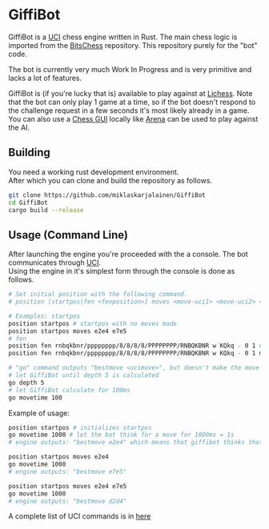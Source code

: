 # GiffiBot
GiffiBot is a [UCI](https://www.chessprogramming.org/UCI) chess engine written in Rust. The main chess logic is imported from the [BitsChess](https://github.com/miklaskarjalainen/BitsChess) repository. This repository purely for the "bot" code. 

The bot is currently very much Work In Progress and is very primitive and lacks a lot of features.

GiffiBot is (if you're lucky that is) available to play against at [Lichess](https://lichess.org/@/GiffiBot). Note that the bot can only play 1 game at a time, so if the bot doesn't respond to the challenge request in a few seconds it's most likely already in a game.
You can also use a [Chess GUI](https://www.chessprogramming.org/GUI) locally like [Arena](http://www.playwitharena.de/) can be used to play against the AI.

## Building

You need a working rust development environment.  
After which you can clone and build the repository as follows.
```bash
git clone https://github.com/miklaskarjalainen/GiffiBot
cd GiffiBot
cargo build --release
```

## Usage (Command Line)

After launching the engine you're proceeded with the a console. The bot communicates through [UCI](https://www.chessprogramming.org/UCI).  
Using the engine in it's simplest form through the console is done as follows.
```bash
# Set initial position with the following command.
# position [startpos|fen <fenposition>] moves <move-uci1> <move-uci2> <move-uci3>...

# Examples: startpos
position startpos # startpos with no moves made
position startpos moves e2e4 e7e5
# fen
position fen rnbqkbnr/pppppppp/8/8/8/8/PPPPPPPP/RNBQKBNR w KQkq - 0 1 # fen with no moves made
position fen rnbqkbnr/pppppppp/8/8/8/8/PPPPPPPP/RNBQKBNR w KQkq - 0 1 moves e2e4 e7e5

# "go" command outputs "bestmove <ucimove>", but doesn't make the move by itself
# let GiffiBot until depth 5 is calculated
go depth 5 
# let GiffiBot calculate for 100ms
go movetime 100
```

Example of usage:
```bash
position startpos # initializes startpos
go movetime 1000 # let the bot think for a move for 1000ms = 1s
# engine outputs: "bestmove e2e4" which means that giffibot thinks that the best move for this position is e2->e4 

position startpos moves e2e4 
go movetime 1000
# engine outputs: "bestmove e7e5"

position startpos moves e2e4 e7e5
go movetime 1000
# engine outputs: "bestmove d2d4"
```

A complete list of UCI commands is in [here](https://gist.github.com/DOBRO/2592c6dad754ba67e6dcaec8c90165bf)
